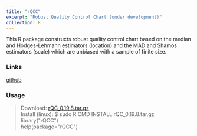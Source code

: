 ```yaml
---
title: "rQCC"
excerpt: "Robust Quality Control Chart (under development)"
collection: R
---
```

This R package constructs robust quality control chart based 
on the median and Hodges-Lehmann estimators (location) and 
the MAD and Shamos estimators (scale) which are unbiased with a sample of finite size. 

### Links
 [github](https://github.com/AppliedStat/R/tree/master/rQCC) 

### Usage
   > Download: [rQC_0.19.8.tar.gz](https://github.com/AppliedStat/R) <br />
   > Install (linux): $ sudo  R CMD INSTALL  rQC_0.19.8.tar.gz    <br />
   > library("rQCC")  <br />
   > help(package="rQCC")  
